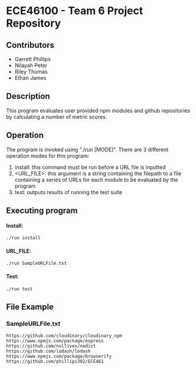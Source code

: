 <html lang="en">
<head>
<meta charset="UTF-8">
<meta name="viewport" content="width=device-width, initial-scale=1.0">
</head>

# ECE46100 - Team 6 Project Repository

## Contributors
* Garrett Phillips
* Nilayah Peter
* Riley Thomas
* Ethan James

## Description
This program evaluates user provided npm modules and github repositories by calculating a number of metric scores.

## Operation
The program is invoked using "./run [MODE]". There are 3 different operation modes for this program:
1. install: this command must be run before a URL file is inputted
2. &lt;URL_FILE&gt;: this argument is a string containing the filepath to a file containing a series of URLs for each module to be evaluated by the program
3. test: outputs results of running the test suite

## Executing program
#### Install:
    ./run install
#### URL_FILE:
    ./run SampleURLFile.txt

#### Test:
    ./run test

## File Example
### SampleURLFile.txt
    https://github.com/cloudinary/cloudinary_npm
    https://www.npmjs.com/package/express
    https://github.com/nullivex/nodist
    https://github.com/lodash/lodash
    https://www.npmjs.com/package/browserify
    https://github.com/phillips302/ECE461

